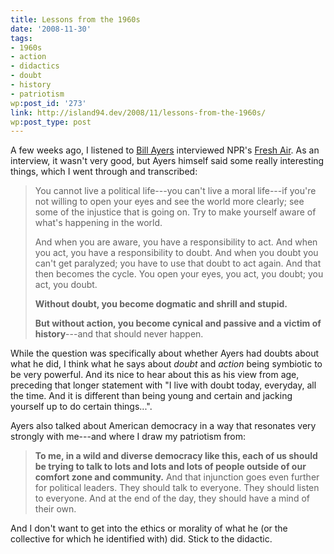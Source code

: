 ```yaml
---
title: Lessons from the 1960s
date: '2008-11-30'
tags:
- 1960s
- action
- didactics
- doubt
- history
- patriotism
wp:post_id: '273'
link: http://island94.dev/2008/11/lessons-from-the-1960s/
wp:post_type: post
---
```


<p>A few weeks ago, I listened to <a href="http://en.wikipedia.org/wiki/Bill_Ayers">Bill Ayers</a> interviewed NPR's <a href="http://www.npr.org/templates/story/story.php?storyId=97112600">Fresh Air</a>.  As an interview, it wasn't very good, but Ayers himself said some really interesting things, which I went through and transcribed:</p>
<blockquote><p>
You cannot live a political life---you can't live a moral life---if you're not willing to open your eyes and see the world more clearly; see some of the injustice that is going on. Try to make yourself aware of what's happening in the world. </p>
<p>And when you are aware, you have a responsibility to act. And when you act, you have a responsibility to doubt. And when you doubt you can't get paralyzed; you have to use that doubt to act again. And that then becomes the cycle. You open your eyes, you act, you doubt; you act, you doubt.</p>
<p><strong>Without doubt, you become dogmatic and shrill and stupid.</strong></p>
<p><strong>But without action, you become cynical and passive and a victim of history</strong>---and that should never happen.
</p></blockquote>
<p>While the question was specifically about whether Ayers had doubts about what he did, I think what he says about <em>doubt</em> and <em>action</em> being symbiotic to be very powerful.  And its nice to hear about this as his view from age, preceding that longer statement with "I live with doubt today, everyday, all the time. And it is different than being young and certain and jacking yourself up to do certain things...".</p>
<p>Ayers also talked about American democracy in a way that resonates very strongly with me---and where I draw my patriotism from:</p>
<blockquote><p>
<strong>To me, in a wild and diverse democracy like this, each of us should be trying to talk to lots and lots and lots of people outside of our comfort zone and community.</strong> And that injunction goes even further for political leaders. They should talk to everyone. They should listen to everyone. And at the end of the day, they should have a mind of their own.
</p></blockquote>
<p>And I don't want to get into the ethics or morality of what he (or the collective for which he identified with) did.  Stick to the didactic.</p>
